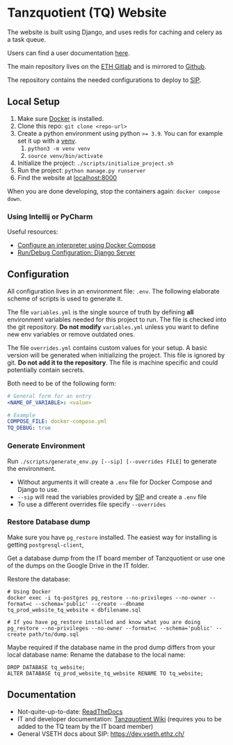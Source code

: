 # Tanzquotient (TQ) Website

The website is built using Django, and uses redis for caching and celery as a
task queue.

Users can find a user documentation [here][RTD-user].

The main repository lives on the [ETH Gitlab][eth-gitlab] and is
mirrored to [Github][github].

The repository contains the needed configurations to deploy to [SIP][sip].

## Local Setup

1. Make sure [Docker][docker] is installed.
2. Clone this repo: `git clone <repo-url>`
3. Create a python environment using python `>= 3.9`.
   You can for example set it up with a [venv](https://docs.python.org/3/library/venv.html).
   1. `python3 -m venv venv`
   1. `source venv/bin/activate`
5. Initialize the project: `./scripts/initialize_project.sh`
6. Run the project: `python manage.py runserver`
7. Find the website at [localhost:8000][local_instance]

When you are done developing, stop the containers again: `docker compose down`.

### Using Intellij or PyCharm

Useful resources:

* [Configure an interpreter using Docker Compose][intellij-docker-compose]
* [Run/Debug Configuration: Django Server][intellij-run-django]

## Configuration

All configuration lives in an environment file: `.env`.
The following elaborate scheme of scripts is used to generate it.

The file `variables.yml` is the single source of truth by defining **all** environment
variables needed for this project
to run.
The file is checked into the git repository.
**Do not modify** `variables.yml` unless you want to define new env variables or remove
outdated ones.

The file `overrides.yml` contains custom values for your setup.
A basic version will be generated when initializing the project.
This file is ignored by git.
**Do not add it to the repository**.
The file is machine specific and could potentially contain secrets.

Both need to be of the following form:

```yaml
# General form for an entry
<NAME_OF_VARIABLE>: <value>

# Example
COMPOSE_FILE: docker-compose.yml
TQ_DEBUG: true
```

### Generate Environment

Run `./scripts/generate_env.py [--sip] [--overrides FILE]` to generate the environment.

* Without arguments it will create a `.env` file for Docker Compose and Django to use.
* `--sip` will read the variables provided by [SIP][sip] and create a `.env` file
* To use a different overrides file specify `--overrides`

### Restore Database dump

Make sure you have `pg_restore` installed. The easiest way for installing is getting
`postgresql-client`,

Get a database dump from the IT board member of Tanzquotient or use one of the dumps
on the Google Drive in the IT folder.

Restore the database:

```shell
# Using Docker
docker exec -i tq-postgres pg_restore --no-privileges --no-owner --format=c --schema='public' --create --dbname tq_prod_website_tq_website < dbfilename.sql

# If you have pg_restore installed and know what you are doing
pg_restore --no-privileges --no-owner --format=c --schema='public' --create path/to/dump.sql
```

Maybe required if the database name in the prod dump differs from your local database name:
Rename the database to the local name:

```postgresql
DROP DATABASE tq_website;
ALTER DATABASE tq_prod_website_tq_website RENAME TO tq_website;
```

## Documentation

- Not-quite-up-to-date: [ReadTheDocs](https://tq-website.readthedocs.io/en/latest/)
- IT and developer documentation: [Tanzquotient Wiki](https://wiki.vseth.ethz.ch/display/0519TAN/How+To%3A+IT)
  (requires you to be added to the TQ team by the IT board member)
- General VSETH docs about SIP: https://dev.vseth.ethz.ch/

[github]: https://github.com/tanzquotient/tq_website

[eth-gitlab]: https://gitlab.ethz.ch/vseth/0500-kom/0519-tq/website

[docker]: https://docs.docker.com/engine/install/

[docker-compose]: https://docs.docker.com/compose/install/

[github]: https://github.com/tanzquotient/tq_website

[sip]: https://dev.vseth.ethz.ch/

[RTD-user]: https://tq-website.readthedocs.io/en/latest/introduction/non_programmer_howto.html

[minio-get-started]: https://docs.min.io/docs/minio-client-quickstart-guide.html

[local_instance]: http://localhost:8000

[tq-it-mail]: mailto:informatik@tanzquotient.org

[django-docs]: https://docs.djangoproject.com/en/2.2/

[intellij-docker-compose]: https://www.jetbrains.com/help/pycharm/using-docker-compose-as-a-remote-interpreter.html#configuring-docker

[intellij-run-django]: https://www.jetbrains.com/help/idea/run-debug-configuration-django-server.html
